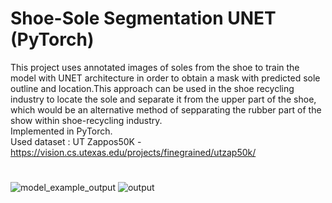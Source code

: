 # Shoe-Sole Segmentation UNET (PyTorch)
This project uses annotated images of soles from the shoe to train the model with UNET architecture in order to obtain a mask with predicted sole outline and location.This approach can be used in the shoe recycling industry to locate the sole and separate it from the upper part of the shoe, which would be an alternative method of sepparating the rubber part of the show within shoe-recycling industry.  
Implemented in PyTorch.  
Used dataset : UT Zappos50K - https://vision.cs.utexas.edu/projects/finegrained/utzap50k/  
#
![model_example_output](https://github.com/marseller/Shoe-sole-segmentation/assets/54594235/c0119db2-af6c-4408-9eb9-4bf93f119e73)
![output](https://github.com/marseller/Shoe-sole-segmentation/assets/54594235/0d6ed52b-bda2-489d-ac49-7a51594b7c4f)



